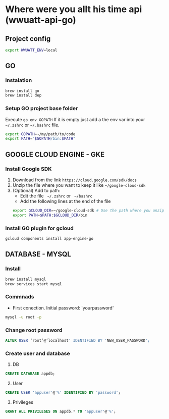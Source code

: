# Where were you allt his time api (wwuatt-api-go)

## Project config 

```sh
export WWUATT_ENV=local
```

## GO

### Instalation

```sh
brew install go
brew install dep
```

### Setup GO project base folder
Execute ``` go env GOPATH ```
If it is empty just add a the env var into your ```~/.zshrc``` or ```~/.bashrc``` file.
```sh
export GOPATH=~/my/path/to/code
export PATH="$GOPATH/bin:$PATH"
```

## GOOGLE CLOUD ENGINE - GKE
### Install Google SDK
1. Download from the link
```https://cloud.google.com/sdk/docs```
2. Unzip the file where you want to keep it like ```~/google-cloud-sdk```
3. (Optional) Add to path:
    - Edit the file ``` ~/.zshrc``` or ``` ~/bashrc```
    - Add the following lines at the end of the file
    ```sh
    export GCLOUD_DIR=~/google-cloud-sdk # Use the path where you unzip it
    export PATH=$PATH:$GCLOUD_DIR/bin
    ```

### Install GO plugin for gcloud
```sh
gcloud components install app-engine-go
```

## DATABASE - MYSQL
### Install
```sh
brew install mysql
brew services start mysql
```

### Commnads
- First conection. Initial password: 'yourpassword'
```sh
mysql -u root -p
```

### Change root password
```sql
ALTER USER ‘root’@‘localhost' IDENTIFIED BY 'NEW_USER_PASSWORD';
```

### Create user and database
1. DB
```sql
CREATE DATABASE appdb;
```
2. User
```sql
CREATE USER 'appuser'@'%' IDENTIFIED BY 'password';
```
3. Privileges
```sql
GRANT ALL PRIVILEGES ON appdb.* TO 'appuser'@'%';
```
